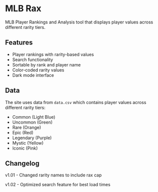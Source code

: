 # MLB Rax

MLB Player Rankings and Analysis tool that displays player values across different rarity tiers.

## Features
- Player rankings with rarity-based values
- Search functionality
- Sortable by rank and player name
- Color-coded rarity values
- Dark mode interface

## Data
The site uses data from `data.csv` which contains player values across different rarity tiers:
- Common (Light Blue)
- Uncommon (Green)
- Rare (Orange)
- Epic (Red)
- Legendary (Purple)
- Mystic (Yellow)
- Iconic (Pink)
## Changelog
v1.01 - Changed rarity names to include rax cap

v1.02 - Optimized search feature for best load times
